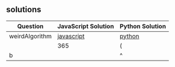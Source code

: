 ## solutions
<!-- 
1. weirdAlgorithm     [javascript](./dsa-javascript/weirdAlgorithm.js) | [python](./dsa-python/weirdAlgorithm.py)
2. missingNumber        [javascript](./dsa-javascript/missingNumber.js) | [python](./dsa-python/missingNumber.py)
3. generateSubset       [javascript](./dsa-javascript/generateSubset.js) | [python](./dsa-python/generateSubset.py)
4. generatePermutations [javascript](./dsa-javascript/generatePermutations.js) | [python](./dsa-python/generatePermutations.py) -->

Question | JavaScript Solution | Python Solution
------ | ------|----------
weirdAlgorithm | [javascript](./dsa-javascript/missingNumber.js)     | [python](./dsa-python/weirdAlgorithm.py)
       | 365   | (
b      |       | ^ 





